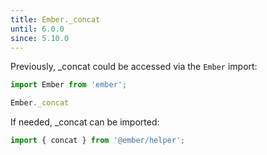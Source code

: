 ```yaml
---
title: Ember._concat
until: 6.0.0
since: 5.10.0
---
```



Previously, _concat could be accessed via the `Ember` import:
```js
import Ember from 'ember';

Ember._concat
```

 If needed, _concat can be imported:
```js
import { concat } from '@ember/helper';
```
